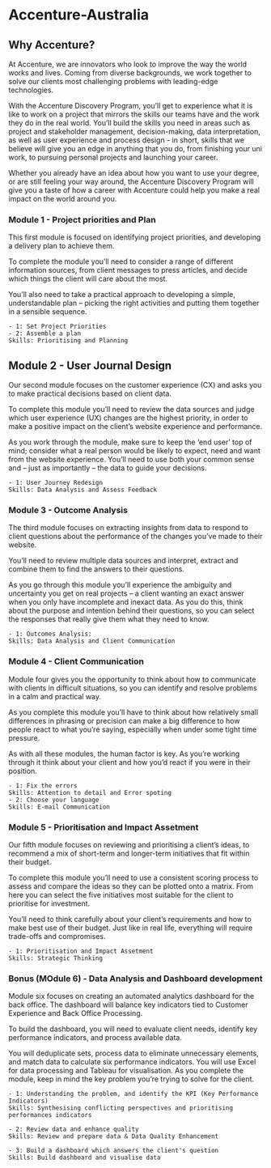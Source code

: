 # Accenture-Australia
## Why Accenture?
At Accenture, we are innovators who look to improve the way the world works and lives. Coming from diverse backgrounds, we work together to solve our clients most challenging problems with leading-edge technologies.

With the Accenture Discovery Program, you’ll get to experience what it is like to work on a project that mirrors the skills our teams have and the work they do in the real world. You’ll build the skills you need in areas such as project and stakeholder management, decision-making, data interpretation, as well as user experience and process design - in short, skills that we believe will give you an edge in anything that you do, from finishing your uni work, to pursuing personal projects and launching your career.

Whether you already have an idea about how you want to use your degree, or are still feeling your way around, the Accenture Discovery Program will give you a taste of how a career with Accenture could help you make a real impact on the world around you.


### Module 1 - Project priorities and Plan

This first module is focused on identifying project priorities, and developing a delivery plan to achieve them.

To complete the module you’ll need to consider a range of different information sources, from client messages to press articles, and decide which things the client will care about the most.

You’ll also need to take a practical approach to developing a simple, understandable plan – picking the right activities and putting them together in a sensible sequence.

    - 1: Set Project Priorities
    - 2: Assemble a plan
    Skills: Prioritising and Planning
    

## Module 2 - User Journal Design

Our second module focuses on the customer experience (CX) and asks you to make practical decisions based on client data.

To complete this module you’ll need to review the data sources and judge which user experience (UX) changes are the highest priority, in order to make a positive impact on the client’s website experience and performance. 

As you work through the module, make sure to keep the ‘end user’ top of mind; consider what a real person would be likely to expect, need and want from the website experience. You’ll need to use both your common sense and – just as importantly – the data to guide your decisions.

    - 1: User Journey Redesign
    Skills: Data Analysis and Assess Feedback
    

### Module 3 - Outcome Analysis

The third module focuses on extracting insights from data to respond to client questions about the performance of the changes you’ve made to their website.

You’ll need to review multiple data sources and interpret, extract and combine them to find the answers to their questions. 

As you go through this module you’ll experience the ambiguity and uncertainty you get on real projects – a client wanting an exact answer when you only have incomplete and inexact data. As you do this, think about the purpose and intention behind their questions, so you can select the responses that really give them what they need to know.

    - 1: Outcomes Analysis:
    Skills: Data Analysis and Client Communication
    
    
### Module 4 - Client Communication

Module four gives you the opportunity to think about how to communicate with clients in difficult situations, so you can identify and resolve problems in a calm and practical way. 

As you complete this module you’ll have to think about how relatively small differences in phrasing or precision can make a big difference to how people react to what you’re saying, especially when under some tight time pressure.

As with all these modules, the human factor is key.  As you’re working through it think about your client and how you’d react if you were in their position.

    - 1: Fix the errors
    Skills: Attention to detail and Error spoting
    - 2: Choose your language
    Skills: E-mail Communication
    
    
### Module 5 - Prioritisation and Impact Assetment

Our fifth module focuses on reviewing and prioritising a client’s ideas, to recommend a mix of short-term and longer-term initiatives that fit within their budget.

To complete this module you’ll need to use a consistent scoring process to assess and compare the ideas so they can be plotted onto a matrix. From here you can select the five initiatives most suitable for the client to prioritise for investment.

You’ll need to think carefully about your client’s requirements and how to make best use of their budget. Just like in real life, everything will require trade-offs and compromises.

    - 1: Prioritisation and Impact Assetment
    Skills: Strategic Thinking
    
    
### Bonus (MOdule 6) - Data Analysis and Dashboard development
Module six focuses on creating an automated analytics dashboard for the back office. The dashboard will balance key indicators tied to Customer Experience and Back Office Processing.

To build the dashboard, you will need to evaluate client needs, identify key performance indicators, and process available data.

You will deduplicate sets, process data to eliminate unnecessary elements, and match data to calculate six performance indicators. You will use Excel for data processing and Tableau for visualisation. As you complete the module, keep in mind the key problem you’re trying to solve for the client.

    - 1: Understanding the problem, and identify the KPI (Key Performance Indicators)
    Skills: Synthesising conflicting perspectives and prioritising performances indicators
    
    - 2: Review data and enhance quality
    Skills: Review and prepare data & Data Quality Enhancement
    
    - 3: Build a dashboard which answers the client's question
    Skills: Build dashboard and visualise data
